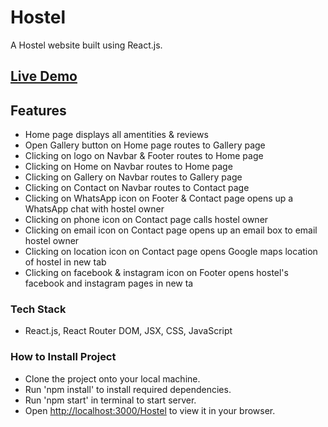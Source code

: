 # Hostel

A Hostel website built using React.js.

## [Live Demo](https://priyanka-agrawal2022.github.io/Hostel)

## Features

- Home page displays all amentities & reviews
- Open Gallery button on Home page routes to Gallery page
- Clicking on logo on Navbar & Footer routes to Home page
- Clicking on Home on Navbar routes to Home page
- Clicking on Gallery on Navbar routes to Gallery page
- Clicking on Contact on Navbar routes to Contact page
- Clicking on WhatsApp icon on Footer & Contact page opens up a WhatsApp chat with hostel owner
- Clicking on phone icon on Contact page calls hostel owner
- Clicking on email icon on Contact page opens up an email box to email hostel owner
- Clicking on location icon on Contact page opens Google maps location of hostel in new tab
- Clicking on facebook & instagram icon on Footer opens hostel's facebook and instagram pages in new ta

### Tech Stack
- React.js, React Router DOM, JSX, CSS, JavaScript

### How to Install Project

- Clone the project onto your local machine.
- Run 'npm install' to install required dependencies.
- Run 'npm start' in terminal to start server.
- Open [http://localhost:3000/Hostel](http://localhost:3000/Hostel) to view it in your browser.
